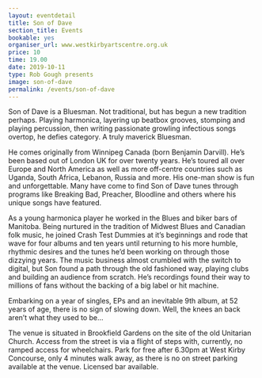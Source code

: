 ```yaml
---
layout: eventdetail
title: Son of Dave
section_title: Events
bookable: yes
organiser_url: www.westkirbyartscentre.org.uk
price: 10
time: 19.00
date: 2019-10-11
type: Rob Gough presents
image: son-of-dave
permalink: /events/son-of-dave
---
```


Son of Dave is a Bluesman. Not traditional, but has begun a new tradition perhaps. Playing harmonica, layering up beatbox grooves, stomping and playing percussion, then writing passionate growling infectious songs overtop, he defies category. A truly maverick Bluesman.

He comes originally from Winnipeg Canada (born Benjamin Darvill). He’s been based out of London UK for over twenty years. He’s toured all over Europe and North America as well as more off-centre countries such as Uganda, South Africa, Lebanon, Russia and more. His one-man show is fun and unforgettable.
Many have come to find Son of Dave tunes through programs like Breaking Bad, Preacher, Bloodline and others where his unique songs have featured.

As a young harmonica player he worked in the Blues and biker bars of Manitoba. Being nurtured in the tradition of Midwest Blues and Canadian folk music, he joined Crash Test Dummies at it’s beginnings and rode that wave for four albums and ten years until returning to his more humble, rhythmic desires and the tunes he’d been working on through those dizzying years. The music business almost crumbled with the switch to digital, but Son found a path through the old fashioned way, playing clubs and building an audience from scratch. He’s recordings found their way to millions of fans without the backing of a big label or hit machine.

Embarking on a year of singles, EPs and an inevitable 9th album, at 52 years of age, there is no sign of slowing down. Well, the knees an back aren’t what they used to be…

The venue is situated in Brookfield Gardens on the site of the old Unitarian Church. Access from the street is via a flight of steps with, currently, no ramped access for wheelchairs. Park for free after 6.30pm at West Kirby Concourse, only 4 minutes walk away, as there is no on street parking available at the venue. Licensed bar available.

